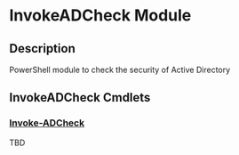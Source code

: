 ﻿---
Module Name: InvokeADCheck
Module Guid: 0f4009c1-dc52-4f4a-b876-01bff266dd19
Download Help Link: https://github.com/ocd-nl/InvokeADCheck/release/InvokeADCheck/docs/InvokeADCheck.md
Help Version: 0.0.1
Locale: en-US
---

# InvokeADCheck Module
## Description
PowerShell module to check the security of Active Directory

## InvokeADCheck Cmdlets
### [Invoke-ADCheck](Invoke-ADCheck.md)
TBD


